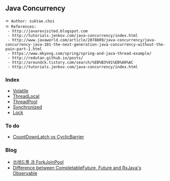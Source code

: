 ## Java Concurrency

```
ㅁ Author: suktae.choi
ㅁ References:
 - http://javarevisited.blogspot.com
 - http://tutorials.jenkov.com/java-concurrency/index.html
 - http://www.javaworld.com/article/2078809/java-concurrency/java-concurrency-java-101-the-next-generation-java-concurrency-without-the-pain-part-1.html
 - https://www.mkyong.com/spring/spring-and-java-thread-example/
 - http://redutan.github.io/posts/
 - http://aroundck.tistory.com/search/%EB%B3%91%EB%A0%AC
 - http://tutorials.jenkov.com/java-concurrency/index.html
```

### Index
- [Volatile](volatile)
- [ThreadLocal](threadlocal)
- [ThreadPool](threadpool)
- [Synchronized](synchronized)
- [Lock](lock)

### To do
- [CountDownLatch vs CyclicBarrier](https://docs.oracle.com/javase/8/docs/api/java/util/concurrent/CountDownLatch.html)

### Blog
- [쓰레드풀 과 ForkJoinPool](http://hamait.tistory.com/612)
- [Difference between CompletableFuture, Future and RxJava's Observable](https://stackoverflow.com/questions/35329845/difference-between-completablefuture-future-and-rxjavas-observable)

